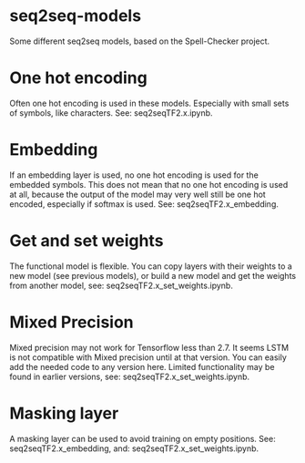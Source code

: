 # seq2seq-models
Some different seq2seq models, based on the Spell-Checker project.

# One hot encoding
Often one hot encoding is used in these models. Especially with small sets of symbols, like characters. See: seq2seqTF2.x.ipynb.

# Embedding
If an embedding layer is used, no one hot encoding is used for the embedded symbols. This does not mean that no one hot encoding is used at all, because the output of the model may very well still be one hot encoded, especially if softmax is used. See: seq2seqTF2.x_embedding.

# Get and set weights
The functional model is flexible. You can copy layers with their weights to a new model (see previous models), or build a new model and get the weights from another model, see: seq2seqTF2.x_set_weights.ipynb.

# Mixed Precision
Mixed precision may not work for Tensorflow less than 2.7. It seems LSTM is not compatible with Mixed precision until at that version. You can easily add the needed code to any version here. Limited functionality may be found in earlier versions, see: seq2seqTF2.x_set_weights.ipynb.

# Masking layer
A masking layer can be used to avoid training on empty positions. See: seq2seqTF2.x_embedding, and: seq2seqTF2.x_set_weights.ipynb.
